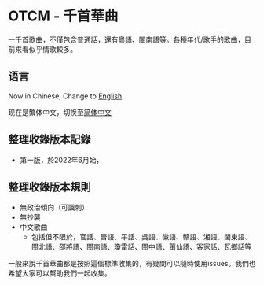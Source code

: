 # OTCM - 千首華曲
一千首歌曲，不僅包含普通話，還有粵語、閩南語等。各種年代/歌手的歌曲，目前來看似乎情歌較多。

## 语言
Now in Chinese, Change to [English](README.md) 

现在是繁体中文，切换至[简体中文](README-sc.md)

## 整理收錄版本記錄
- 第一版，於2022年6月始，

## 整理收錄版本規則
- 無政治傾向（可諷刺）
- 無抄襲
- 中文歌曲
   - 包括但不限於，官話、晉語、平話、吳語、徽語、贛語、湘語、閩東語、閩北語、邵將語、閩南語、瓊雷話、閩中語、莆仙語、客家話、瓦鄉話等


一般來說千首華曲都是按照這個標準收集的，有疑問可以隨時使用issues。我們也希望大家可以幫助我們一起收集。
